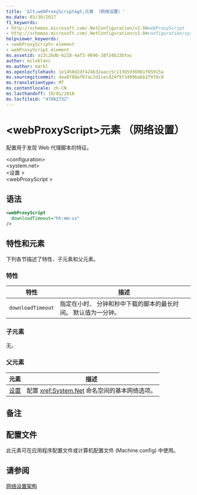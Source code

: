 ```yaml
---
title: '&lt;webProxyScript&gt;元素 （网络设置）'
ms.date: 03/30/2017
f1_keywords:
- http://schemas.microsoft.com/.NetConfiguration/v2.0#webProxyScript
- http://schemas.microsoft.com/.NetConfiguration/v2.0#configuration/system.net/settings/webProxyScript
helpviewer_keywords:
- <webProxyScript> element
- webProxyScript element
ms.assetid: a13c26db-6218-4af3-9696-38f24b23bfac
author: mcleblanc
ms.author: markl
ms.openlocfilehash: 1e1450d2df424b32aacc5c113b5936001f65915a
ms.sourcegitcommit: daa8788af67ac2d1cecd24f9f3409babb2f978c9
ms.translationtype: MT
ms.contentlocale: zh-CN
ms.lasthandoff: 10/01/2018
ms.locfileid: "47862732"
---
```

# <a name="ltwebproxyscriptgt-element-network-settings"></a>&lt;webProxyScript&gt;元素 （网络设置）
配置用于发现 Web 代理脚本的特征。  
  
 \<configuration>  
\<system.net>  
\<设置 >  
\<webProxyScript >  
  
## <a name="syntax"></a>语法  
  
```xml  
<webProxyScript  
  downloadTimeout="hh:mm:ss"  
/>  
```  
  
## <a name="attributes-and-elements"></a>特性和元素  
 下列各节描述了特性、子元素和父元素。  
  
### <a name="attributes"></a>特性  
  
|特性|描述|  
|---------------|-----------------|  
|`downloadTimeout`|指定在小时、 分钟和秒中下载的脚本的最长时间。 默认值为一分钟。|  
  
### <a name="child-elements"></a>子元素  
 无。  
  
### <a name="parent-elements"></a>父元素  
  
|元素|描述|  
|-------------|-----------------|  
|[设置](../../../../../docs/framework/configure-apps/file-schema/network/settings-element-network-settings.md)|配置 <xref:System.Net> 命名空间的基本网络选项。|  
  
## <a name="remarks"></a>备注  
  
## <a name="configuration-files"></a>配置文件  
 此元素可在应用程序配置文件或计算机配置文件 (Machine.config) 中使用。  
  
## <a name="see-also"></a>请参阅  
 [网络设置架构](../../../../../docs/framework/configure-apps/file-schema/network/index.md)
